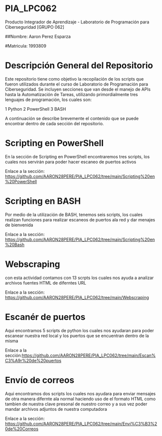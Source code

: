 # PIA_LPC062
Producto Integrador de Aprendizaje - Laboratorio de Programación para Ciberseguridad [GRUPO 062] 

##Nombre: Aaron Perez Esparza

#Matricula: 1993809

# Descripción General del Repositorio
Este repositorio tiene como objetivo la recopilación de los scripts que fueron utilizados durante el curso de Laboratorio de Programación para Ciberseguridad. Se incluyen secciones que van desde el manejo de APIs hasta la Automatización de Tareas, utilizando primordialmente tres lenguajes de programación, los cuales son:

1 Python 2 PowerShell 3 BASH

A continuación se describe brevemente el contenido que se puede encontrar dentro de cada sección del repositorio.
#  Scripting en PowerShell 
En la sección de Scripting en PowerShell encontraremos tres scripts, los cuales nos servirán para poder hacer escaneo de puertos activos 

Enlace a la sección: https://github.com/AARON28PERE/PIA_LPC062/tree/main/Scripting%20en%20PowerShell

# Scripting en BASH
Por medio de la utilización de BASH, tenemos seis scripts, los cuales realizan funciones para realizar escaneos de puertos ala red y dar menajes de bienvenida

Enlace a la sección: https://github.com/AARON28PERE/PIA_LPC062/tree/main/Scripting%20en%20Bash
# Webscraping
con esta actividad contamos con 13 scrpts los cuales nos ayuda a analizar archivos fuentes HTML de diferntes URL 

Enlace a la sección: https://github.com/AARON28PERE/PIA_LPC062/tree/main/Webscraping
# Escanér de puertos
Aqui encontramos 5 scripts de python los cuales nos ayudaran para poder escanear nuestra red local y los puertos que se encuentran dentro de la misma 

Enlace a la sección:https://github.com/AARON28PERE/PIA_LPC062/tree/main/Escan%C3%A9r%20de%20puertos
# Envío de correos
Aqui encontramos dos scripts los cuales nos ayudara para enviar mensajes de otra manera difernte ala normal haciendo uso de el formato HTML como tambien de nuestra clave presonal de nuestro correo y a sus vez poder mandar archivos adjuntos de nuestra computadora 

Enlace a la sección: https://github.com/AARON28PERE/PIA_LPC062/tree/main/Envi%C3%B3%20de%20Correos

